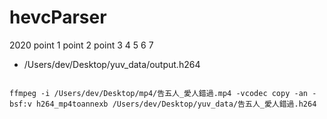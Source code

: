 # hevcParser
2020 point 1 point 2 point 3 4 5
6
7



* /Users/dev/Desktop/yuv_data/output.h264
```shell

ffmpeg -i /Users/dev/Desktop/mp4/告五人_愛人錯過.mp4 -vcodec copy -an -bsf:v h264_mp4toannexb /Users/dev/Desktop/yuv_data/告五人_愛人錯過.h264

```